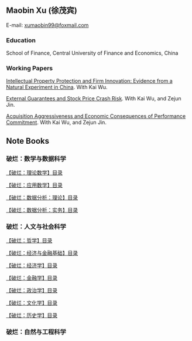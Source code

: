 ## Maobin Xu (徐茂宾)

E-mail: xumaobin99@foxmail.com

### Education

School of Finance, Central University of Finance and Economics, China


### Working Papers

[Intellectual Property Protection and Firm Innovation: Evidence from a Natural Experiment in China](https://papers.ssrn.com/sol3/papers.cfm?abstract_id=3559108). 
With Kai Wu.

[External Guarantees and Stock Price Crash Risk](https://papers.ssrn.com/sol3/papers.cfm?abstract_id=3670543). 
With Kai Wu, and Zejun Jin.

[Acquisition Aggressiveness and Economic Consequences of Performance Commitment](https://papers.ssrn.com/sol3/papers.cfm?abstract_id=3632557). 
With Kai Wu, and Zejun Jin.


## Note Books

### 破烂：数学与数据科学

[【破烂：理论数学】目录](education/【破烂：理论数学】目录.md)

[【破烂：应用数学】目录](education/【破烂：应用数学】目录.md)

[【破烂：数据分析：理论】目录](education/【破烂：数据分析：理论】目录.md)

[【破烂：数据分析：实务】目录](education/【破烂：数据分析：实务】目录.md)

### 破烂：人文与社会科学

[【破烂：哲学】目录](education/【破烂：哲学】目录.md)

[【破烂：经济与金融基础】目录](education/【破烂：经济与金融基础】目录.md)

[【破烂：经济学】目录](education/【破烂：经济学】目录.md)

[【破烂：金融学】目录](education/【破烂：金融学】目录.md)

[【破烂：政治学】目录](education/【破烂：政治学】目录.md)

[【破烂：文化学】目录](education/【破烂：文化学】目录.md)

[【破烂：历史学】目录](education/【破烂：历史学】目录.md)

### 破烂：自然与工程科学


